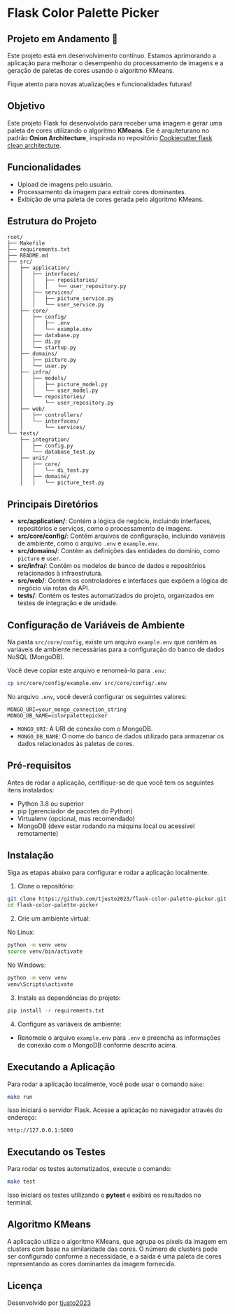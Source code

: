 # Flask Color Palette Picker

## Projeto em Andamento 🚧

Este projeto está em desenvolvimento contínuo. Estamos aprimorando a aplicação para melhorar o desempenho do processamento de imagens e a geração de paletas de cores usando o algoritmo KMeans.

Fique atento para novas atualizações e funcionalidades futuras!

## Objetivo

Este projeto Flask foi desenvolvido para receber uma imagem e gerar uma paleta de cores utilizando o algoritmo **KMeans**. Ele é arquiteturano no padrão **Onion Architecture**, inspirada no repositório [Cookiecutter flask clean architecture](https://github.com/microsoft/cookiecutter-python-flask-clean-architecture).

## Funcionalidades

- Upload de imagens pelo usuário.
- Processamento da imagem para extrair cores dominantes.
- Exibição de uma paleta de cores gerada pelo algoritmo KMeans.

## Estrutura do Projeto

```
root/
├── Makefile
├── requirements.txt
├── README.md
├── src/
│   ├── application/
│   │   ├── interfaces/
│   │   │   ├── repositories/
│   │   │   │   └── user_repository.py
│   │   ├── services/
│   │   │   ├── picture_service.py
│   │   │   └── user_service.py
│   ├── core/
│   │   ├── config/
│   │   │   ├── .env
│   │   │   └── example.env
│   │   ├── database.py
│   │   ├── di.py
│   │   └── startup.py
│   ├── domains/
│   │   ├── picture.py
│   │   └── user.py
│   ├── infra/
│   │   ├── models/
│   │   │   ├── picture_model.py
│   │   │   └── user_model.py
│   │   └── repositories/
│   │       └── user_repository.py
│   ├── web/
│   │   ├── controllers/
│   │   └── interfaces/
│   │       └── services/
└── tests/
    ├── integration/
    │   ├── config.py
    │   └── database_test.py
    ├── unit/
    │   ├── core/
    │   │   └── di_test.py
    │   ├── domains/
    │   │   └── picture_test.py

```

## Principais Diretórios

- **src/application/**: Contém a lógica de negócio, incluindo interfaces, repositórios e serviços, como o processamento de imagens.
- **src/core/config/**: Contém arquivos de configuração, incluindo variáveis de ambiente, como o arquivo `.env` e `example.env`.
- **src/domains/**: Contém as definições das entidades do domínio, como `picture` e `user`.
- **src/infra/**: Contém os modelos de banco de dados e repositórios relacionados à infraestrutura.
- **src/web/**: Contém os controladores e interfaces que expõem a lógica de negócio via rotas da API.
- **tests/**: Contém os testes automatizados do projeto, organizados em testes de integração e de unidade.

## Configuração de Variáveis de Ambiente

Na pasta `src/core/config`, existe um arquivo `example.env` que contém as variáveis de ambiente necessárias para a configuração do banco de dados NoSQL (MongoDB). 

Você deve copiar este arquivo e renomeá-lo para `.env`:

```bash
cp src/core/config/example.env src/core/config/.env
```

No arquivo `.env`, você deverá configurar os seguintes valores:

```env
MONGO_URI=your_mongo_connection_string
MONGO_DB_NAME=colorpalettepicker
```

- `MONGO_URI`: A URI de conexão com o MongoDB.
- `MONGO_DB_NAME`: O nome do banco de dados utilizado para armazenar os dados relacionados às paletas de cores.

## Pré-requisitos

Antes de rodar a aplicação, certifique-se de que você tem os seguintes itens instalados:

- Python 3.8 ou superior
- pip (gerenciador de pacotes do Python)
- Virtualenv (opcional, mas recomendado)
- MongoDB (deve estar rodando na máquina local ou acessível remotamente)

## Instalação

Siga as etapas abaixo para configurar e rodar a aplicação localmente.

1. Clone o repositório:

```bash
git clone https://github.com/tjusto2023/flask-color-palette-picker.git
cd flask-color-palette-picker
```

2. Crie um ambiente virtual:

No Linux:
```bash
python -m venv venv
source venv/bin/activate  
```

No Windows: 

```bash
python -m venv venv
venv\Scripts\activate 
```

3. Instale as dependências do projeto:

```bash
pip install -r requirements.txt
```

4. Configure as variáveis de ambiente:

- Renomeie o arquivo `example.env` para `.env` e preencha as informações de conexão com o MongoDB conforme descrito acima.

## Executando a Aplicação

Para rodar a aplicação localmente, você pode usar o comando `make`:

```bash
make run
```

Isso iniciará o servidor Flask. Acesse a aplicação no navegador através do endereço:

```
http://127.0.0.1:5000
```

## Executando os Testes

Para rodar os testes automatizados, execute o comando:

```bash
make test
```

Isso iniciará os testes utilizando o **pytest** e exibirá os resultados no terminal.

## Algoritmo KMeans

A aplicação utiliza o algoritmo KMeans, que agrupa os pixels da imagem em clusters com base na similaridade das cores. O número de clusters pode ser configurado conforme a necessidade, e a saída é uma paleta de cores representando as cores dominantes da imagem fornecida.

## Licença

Desenvolvido por [tjusto2023](https://github.com/tjusto2023)